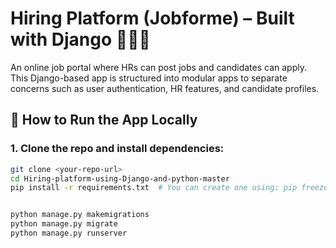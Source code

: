# Hiring Platform (Jobforme) – Built with Django 🧑‍💼💼

An online job portal where HRs can post jobs and candidates can apply.
This Django-based app is structured into modular apps to separate concerns
such as user authentication, HR features, and candidate profiles.

## 🚀 How to Run the App Locally

### 1. Clone the repo and install dependencies:
```bash
git clone <your-repo-url>
cd Hiring-platform-using-Django-and-python-master
pip install -r requirements.txt  # You can create one using: pip freeze > requirements.txt


python manage.py makemigrations
python manage.py migrate
python manage.py runserver
